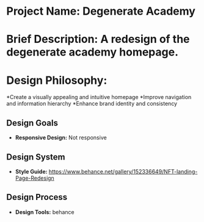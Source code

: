# Project Name: Degenerate Academy

# Brief Description: A redesign of the degenerate academy homepage.

# Design Philosophy: 
*Create a visually appealing and intuitive homepage
*Improve navigation and information hierarchy
*Enhance brand identity and consistency

## Design Goals
* **Responsive Design:** Not responsive

## Design System
* **Style Guide:** https://www.behance.net/gallery/152336649/NFT-landing-Page-Redesign

## Design Process
* **Design Tools:** behance
